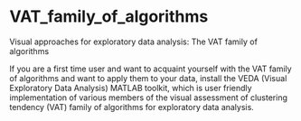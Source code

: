 # VAT_family_of_algorithms
Visual approaches for exploratory data analysis: The VAT family of algorithms

If you are a first time user and want to acquaint yourself with the VAT family of algorithms and want to apply them to your data, install the VEDA (Visual Exploratory Data Analysis) MATLAB toolkit, which is user friendly implementation of various members of the visual assessment of clustering tendency (VAT) family of algorithms for exploratory data analysis. 
